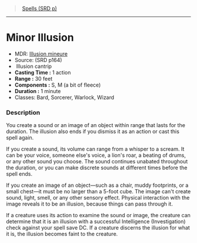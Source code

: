 ﻿---
!SpellItem
Name: Minor Illusion
AltName: '[Illusion mineure](hd_spells_illusion_mineure.md)'
Type: Illusion
Level: cantrip
CastingTime: 1 action
Range: 30 feet
Components: S, M (a bit of fleece)
Duration: 1 minute
Classes: Bard, Sorcerer, Warlock, Wizard
Family: SpellVO
Source: (SRD p164)
Id: spells_vo.md#minor-illusion
ParentLink: spells_vo.md#spells-srd-p
ParentName: Spells (SRD p)
NameLevel: 1
Attributes:
  Name: Minor Illusion
  Markdown: >+
    # <!--Name-->Minor Illusion<!--/Name-->


    - MDR: <!--AltName-->[Illusion mineure](hd_spells_illusion_mineure.md)<!--/AltName-->

    - Source: <!--Source-->(SRD p164)<!--/Source-->

    -  <!--Type-->Illusion<!--/Type--> <!--Level-->cantrip<!--/Level-->

    - **Casting Time :** <!--CastingTime-->1 action<!--/CastingTime-->

    - **Range :** <!--Range-->30 feet<!--/Range-->

    - **Components :** <!--Components-->S, M (a bit of fleece)<!--/Components-->

    - **Duration :** <!--Duration-->1 minute<!--/Duration-->

    - Classes: <!--Classes-->Bard, Sorcerer, Warlock, Wizard<!--/Classes-->


    ### Description


    You create a sound or an image of an object within range that lasts for the duration. The illusion also ends if you dismiss it as an action or cast this spell again.


    If you create a sound, its volume can range from a whisper to a scream. It can be your voice, someone else's voice, a lion's roar, a beating of drums, or any other sound you choose. The sound continues unabated throughout the duration, or you can make discrete sounds at different times before the spell ends.


    If you create an image of an object—such as a chair, muddy footprints, or a small chest—it must be no larger than a 5-foot cube. The image can't create sound, light, smell, or any other sensory effect. Physical interaction with the image reveals it to be an illusion, because things can pass through it.


    If a creature uses its action to examine the sound or image, the creature can determine that it is an illusion with a successful Intelligence (Investigation) check against your spell save DC. If a creature discerns the illusion for what it is, the illusion becomes faint to the creature.

  AltName: '[Illusion mineure](hd_spells_illusion_mineure.md)'
  Source: (SRD p164)
  Type: Illusion
  Level: cantrip
  CastingTime: 1 action
  Range: 30 feet
  Components: S, M (a bit of fleece)
  Duration: 1 minute
  Classes: Bard, Sorcerer, Warlock, Wizard
AttributesDictionary: >+
  Name: Minor Illusion

  Markdown: >+

    # <!--Name-->Minor Illusion<!--/Name-->





    - MDR: <!--AltName-->[Illusion mineure](hd_spells_illusion_mineure.md)<!--/AltName-->



    - Source: <!--Source-->(SRD p164)<!--/Source-->



    -  <!--Type-->Illusion<!--/Type--> <!--Level-->cantrip<!--/Level-->



    - **Casting Time :** <!--CastingTime-->1 action<!--/CastingTime-->



    - **Range :** <!--Range-->30 feet<!--/Range-->



    - **Components :** <!--Components-->S, M (a bit of fleece)<!--/Components-->



    - **Duration :** <!--Duration-->1 minute<!--/Duration-->



    - Classes: <!--Classes-->Bard, Sorcerer, Warlock, Wizard<!--/Classes-->





    ### Description





    You create a sound or an image of an object within range that lasts for the duration. The illusion also ends if you dismiss it as an action or cast this spell again.





    If you create a sound, its volume can range from a whisper to a scream. It can be your voice, someone else's voice, a lion's roar, a beating of drums, or any other sound you choose. The sound continues unabated throughout the duration, or you can make discrete sounds at different times before the spell ends.





    If you create an image of an object—such as a chair, muddy footprints, or a small chest—it must be no larger than a 5-foot cube. The image can't create sound, light, smell, or any other sensory effect. Physical interaction with the image reveals it to be an illusion, because things can pass through it.





    If a creature uses its action to examine the sound or image, the creature can determine that it is an illusion with a successful Intelligence (Investigation) check against your spell save DC. If a creature discerns the illusion for what it is, the illusion becomes faint to the creature.



  AltName: '[Illusion mineure](hd_spells_illusion_mineure.md)'

  Source: (SRD p164)

  Type: Illusion

  Level: cantrip

  CastingTime: 1 action

  Range: 30 feet

  Components: S, M (a bit of fleece)

  Duration: 1 minute

  Classes: Bard, Sorcerer, Warlock, Wizard

---
> [Spells (SRD p)](srd_spells.md)

---

# Minor Illusion

- MDR: [Illusion mineure](hd_spells_illusion_mineure.md)
- Source: (SRD p164)
-  Illusion cantrip
- **Casting Time :** 1 action
- **Range :** 30 feet
- **Components :** S, M (a bit of fleece)
- **Duration :** 1 minute
- Classes: Bard, Sorcerer, Warlock, Wizard

### Description

You create a sound or an image of an object within range that lasts for the duration. The illusion also ends if you dismiss it as an action or cast this spell again.

If you create a sound, its volume can range from a whisper to a scream. It can be your voice, someone else's voice, a lion's roar, a beating of drums, or any other sound you choose. The sound continues unabated throughout the duration, or you can make discrete sounds at different times before the spell ends.

If you create an image of an object—such as a chair, muddy footprints, or a small chest—it must be no larger than a 5-foot cube. The image can't create sound, light, smell, or any other sensory effect. Physical interaction with the image reveals it to be an illusion, because things can pass through it.

If a creature uses its action to examine the sound or image, the creature can determine that it is an illusion with a successful Intelligence (Investigation) check against your spell save DC. If a creature discerns the illusion for what it is, the illusion becomes faint to the creature.


